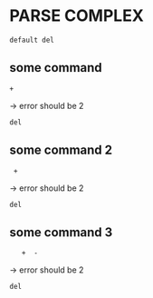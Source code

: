 # PARSE COMPLEX

`default del`

## some command

`+`

-> error should be 2

`del`

## some command 2

` +`

-> error should be 2

`del`

## some command 3

`   +  -`

-> error should be 2

`del`

